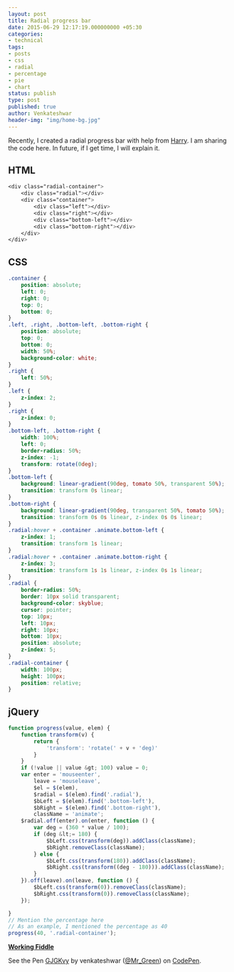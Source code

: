 ```yaml
---
layout: post
title: Radial progress bar
date: 2015-06-29 12:17:19.000000000 +05:30
categories: 
- technical
tags:
- posts 
- css
- radial
- percentage
- pie
- chart
status: publish
type: post
published: true
author: Venkateshwar
header-img: "img/home-bg.jpg"
---
```

<p>Recently, I created a radial progress bar with help from <a href="http://stackoverflow.com/users/2606013/harry">Harry</a>. I am sharing the code here. In future, if I get time, I will explain it.</p>
<h2 id="html">HTML</h2>

```css
<div class="radial-container">
    <div class="radial"></div>
    <div class="container">
        <div class="left"></div>
        <div class="right"></div>
        <div class="bottom-left"></div>
        <div class="bottom-right"></div>
    </div>
</div>
```

<h2 id="css">CSS</h2>

```css
.container {
    position: absolute;
    left: 0;
    right: 0;
    top: 0;
    bottom: 0;
}
.left, .right, .bottom-left, .bottom-right {
    position: absolute;
    top: 0;
    bottom: 0;
    width: 50%;
    background-color: white;
}
.right {
    left: 50%;
}
.left {
    z-index: 2;
}
.right {
    z-index: 0;
}
.bottom-left, .bottom-right {
    width: 100%;
    left: 0;
    border-radius: 50%;
    z-index: -1;
    transform: rotate(0deg);
}
.bottom-left {
    background: linear-gradient(90deg, tomato 50%, transparent 50%);
    transition: transform 0s linear;
}
.bottom-right {
    background: linear-gradient(90deg, transparent 50%, tomato 50%);
    transition: transform 0s 0s linear, z-index 0s 0s linear;
}
.radial:hover + .container .animate.bottom-left {
    z-index: 1;
    transition: transform 1s linear;
}
.radial:hover + .container .animate.bottom-right {
    z-index: 3;
    transition: transform 1s 1s linear, z-index 0s 1s linear;
}
.radial {
    border-radius: 50%;
    border: 10px solid transparent;
    background-color: skyblue;
    cursor: pointer;
    top: 10px;
    left: 10px;
    right: 10px;
    bottom: 10px;
    position: absolute;
    z-index: 5;
}
.radial-container {
    width: 100px;
    height: 100px;
    position: relative;
}
```

<h2 id="jquery">jQuery</h2>

```javascript
function progress(value, elem) {
    function transform(v) {
        return {
            'transform': 'rotate(' + v + 'deg)'
        }
    }
    if (!value || value &gt; 100) value = 0;
    var enter = 'mouseenter',
        leave = 'mouseleave',
        $el = $(elem),
        $radial = $(elem).find('.radial'),
        $bLeft = $(elem).find('.bottom-left'),
        $bRight = $(elem).find('.bottom-right'),
        className = 'animate';
    $radial.off(enter).on(enter, function () {
        var deg = (360 * value / 100);
        if (deg &lt;= 180) {
            $bLeft.css(transform(deg)).addClass(className);
            $bRight.removeClass(className);
        } else {
            $bLeft.css(transform(180)).addClass(className);
            $bRight.css(transform((deg - 180))).addClass(className);
        }
    }).off(leave).on(leave, function () {
        $bLeft.css(transform(0)).removeClass(className);
        $bRight.css(transform(0)).removeClass(className);
    });

}
// Mention the percentage here
// As an example, I mentioned the percentage as 40
progress(40, '.radial-container');
```
<p><strong><a href="http://jsfiddle.net/venkateshwar/wmytz6x3/14/">Working Fiddle</a></strong></p>

<p data-height="268" data-theme-id="1592" data-slug-hash="GJGKvy" data-default-tab="result" data-user="Mr_Green" class='codepen'>See the Pen <a href='http://codepen.io/Mr_Green/pen/GJGKvy/'>GJGKvy</a> by venkateshwar (<a href='http://codepen.io/Mr_Green'>@Mr_Green</a>) on <a href='http://codepen.io'>CodePen</a>.</p>
<script async src="//assets.codepen.io/assets/embed/ei.js"></script>

